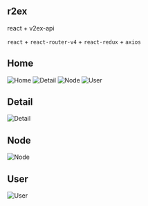 ## r2ex

react + v2ex-api

`react` + `react-router-v4` + `react-redux` + `axios`

## Home

![Home](https://github.com/daoyi7/r-2ex/blob/master/img/home.png)
![Detail](https://github.com/daoyi7/r-2ex/blob/master/img/detail.png)
![Node](https://github.com/daoyi7/r-2ex/blob/master/img/nodelist.png)
![User](https://github.com/daoyi7/r-2ex/blob/master/img/uerpage.png)

## Detail

![Detail](https://github.com/daoyi7/r-2ex/blob/master/img/detail.png)

## Node

![Node](https://github.com/daoyi7/r-2ex/blob/master/img/nodelist.png)

## User

![User](https://github.com/daoyi7/r-2ex/blob/master/img/userpage.png)

